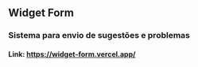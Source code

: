 ## Widget Form

### Sistema para envio de sugestões e problemas

#### Link: https://widget-form.vercel.app/
